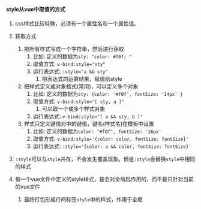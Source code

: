 
#### style从vue中取值的方式

1. css样式比较特殊，必须有一个属性名和一个属性值。


2. 获取方式
   1) 把所有样式写成一个字符串，然后进行获取
      1) 比如: 定义的数据为`sty: "color: #f0f; "`
      2) 取值方式: `v-bind:style="sty"`
      3) 运行表达式: `:style="a && sty"`
         1) 把表达式的运算结果，赋值给style
   2) 把样式定义成对象格式(常用)，可以定义多个对象
      1) 比如: 定义的数据为`sty: {color: '#f0f', fontSize: '14px' }`
      2) 取值方式: `v-bind:style="[ sty, a ]"`
         1) 可以取一个或多个样式对象
      3) 运行表达式: `v-bind:style="[ a && sty, b ]"`
   3) 样式只定义键值对中的键值，键名(样式名)在模板中设置
      1) 比如: 定义的数据为`color: "#f0f", fontSize: '16px'`
      2) 取值方式: `v-bind:style='{color: color, fontSize: fontSize}'`
      3) 运行表达式: `:style='{color: a && color, fontSize: fontSize}'`
      

3. `:style`可以与`style`共存，不会发生覆盖现象。但是`:style`会替换`style`中相同的样式




4. 每一个vue文件中定义的style样式，是会对全局起作用的，而不是只针对当前的vue文件
   1) 最终打包形成行间标签`style`中的样式，作用于全局


